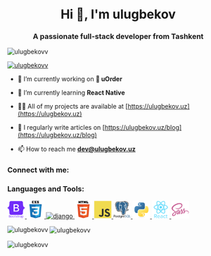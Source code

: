 <h1 align="center">Hi 👋, I'm ulugbekov</h1>
<h3 align="center">A passionate full-stack developer from Tashkent</h3>

<p align="left"> <img src="https://komarev.com/ghpvc/?username=ulugbekovv&label=Profile%20views&color=0e75b6&style=flat" alt="ulugbekovv" /> </p>

<p align="left"> <a href="https://github.com/ryo-ma/github-profile-trophy"><img src="https://github-profile-trophy.vercel.app/?username=ulugbekovv" alt="ulugbekovv" /></a> </p>

- 🔭 I’m currently working on **🍔 uOrder**

- 🌱 I’m currently learning **React Native**

- 👨‍💻 All of my projects are available at [https://ulugbekov.uz](https://ulugbekov.uz)

- 📝 I regularly write articles on [https://ulugbekov.uz/blog](https://ulugbekov.uz/blog)

- 📫 How to reach me **dev@ulugbekov.uz**

<h3 align="left">Connect with me:</h3>
<p align="left">
</p>

<h3 align="left">Languages and Tools:</h3>
<p align="left"> <a href="https://getbootstrap.com" target="_blank" rel="noreferrer"> <img src="https://raw.githubusercontent.com/devicons/devicon/master/icons/bootstrap/bootstrap-plain-wordmark.svg" alt="bootstrap" width="40" height="40"/> </a> <a href="https://www.w3schools.com/css/" target="_blank" rel="noreferrer"> <img src="https://raw.githubusercontent.com/devicons/devicon/master/icons/css3/css3-original-wordmark.svg" alt="css3" width="40" height="40"/> </a> <a href="https://www.djangoproject.com/" target="_blank" rel="noreferrer"> <img src="https://cdn.worldvectorlogo.com/logos/django.svg" alt="django" width="40" height="40"/> </a> <a href="https://www.w3.org/html/" target="_blank" rel="noreferrer"> <img src="https://raw.githubusercontent.com/devicons/devicon/master/icons/html5/html5-original-wordmark.svg" alt="html5" width="40" height="40"/> </a> <a href="https://developer.mozilla.org/en-US/docs/Web/JavaScript" target="_blank" rel="noreferrer"> <img src="https://raw.githubusercontent.com/devicons/devicon/master/icons/javascript/javascript-original.svg" alt="javascript" width="40" height="40"/> </a> <a href="https://www.postgresql.org" target="_blank" rel="noreferrer"> <img src="https://raw.githubusercontent.com/devicons/devicon/master/icons/postgresql/postgresql-original-wordmark.svg" alt="postgresql" width="40" height="40"/> </a> <a href="https://www.python.org" target="_blank" rel="noreferrer"> <img src="https://raw.githubusercontent.com/devicons/devicon/master/icons/python/python-original.svg" alt="python" width="40" height="40"/> </a> <a href="https://reactjs.org/" target="_blank" rel="noreferrer"> <img src="https://raw.githubusercontent.com/devicons/devicon/master/icons/react/react-original-wordmark.svg" alt="react" width="40" height="40"/> </a> <a href="https://sass-lang.com" target="_blank" rel="noreferrer"> <img src="https://raw.githubusercontent.com/devicons/devicon/master/icons/sass/sass-original.svg" alt="sass" width="40" height="40"/> </a> </p>

<p><img align="left" src="https://github-readme-stats.vercel.app/api/top-langs?username=ulugbekovv&show_icons=true&locale=en&layout=compact" alt="ulugbekovv" /></p>

<p>&nbsp;<img align="center" src="https://github-readme-stats.vercel.app/api?username=ulugbekovv&show_icons=true&locale=en" alt="ulugbekovv" /></p>

<p><img align="center" src="https://github-readme-streak-stats.herokuapp.com/?user=ulugbekovv&" alt="ulugbekovv" /></p>
